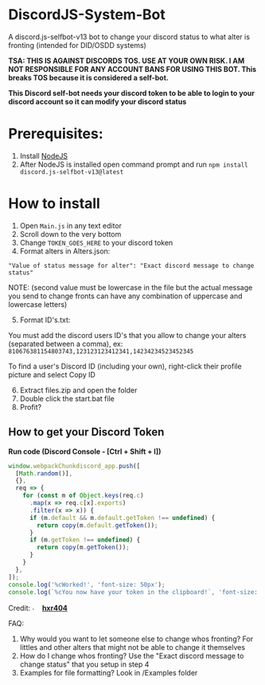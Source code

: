 # DiscordJS-System-Bot
A discord.js-selfbot-v13 bot to change your discord status to what alter is fronting (intended for DID/OSDD systems)

**TSA: THIS IS AGAINST DISCORDS TOS. USE AT YOUR OWN RISK. I AM NOT RESPONSIBLE FOR ANY ACCOUNT BANS FOR USING THIS BOT. This breaks TOS because it is considered a self-bot.**

**This Discord self-bot needs your discord token to be able to login to your discord account so it can modify your discord status**

# Prerequisites:
1. Install [NodeJS](https://nodejs.org/en/download/)
2. After NodeJS is installed open command prompt and run `npm install discord.js-selfbot-v13@latest`

# How to install
1. Open `Main.js` in any text editor
2. Scroll down to the very bottom
3. Change `TOKEN_GOES_HERE` to your discord token
4. Format alters in Alters.json:	

`"Value of status message for alter": "Exact discord message to change status"`

NOTE: (second value must be lowercase in the file but the actual message you send to change fronts can have any combination of uppercase and lowercase letters)

5. Format ID's.txt:

You must add the discord users ID's that you allow to change your alters (separated between a comma), ex:
`810676381154803743,123123123412341,14234234523452345`

To find a user's Discord ID (including your own), right-click their profile picture and select Copy ID

6. Extract files.zip and open the folder
7. Double click the start.bat file
9. Profit?

## How to get your Discord Token
<strong>Run code (Discord Console - [Ctrl + Shift + I])</strong>

```js
window.webpackChunkdiscord_app.push([
  [Math.random()],
  {},
  req => {
    for (const m of Object.keys(req.c)
      .map(x => req.c[x].exports)
      .filter(x => x)) {
      if (m.default && m.default.getToken !== undefined) {
        return copy(m.default.getToken());
      }
      if (m.getToken !== undefined) {
        return copy(m.getToken());
      }
    }
  },
]);
console.log('%cWorked!', 'font-size: 50px');
console.log(`%cYou now have your token in the clipboard!`, 'font-size: 16px');
```

Credit: <img src="https://cdn.discordapp.com/emojis/889092230063734795.png" alt="." width="16" height="16"/> [<strong>hxr404</strong>](https://github.com/hxr404/Discord-Console-hacks)

FAQ:
1. Why would you want to let someone else to change whos fronting?
For littles and other alters that might not be able to change it themselves
2. How do I change whos fronting?
Use the "Exact discord message to change status" that you setup in step 4
3. Examples for file formatting?
Look in /Examples folder
